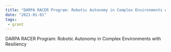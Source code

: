 ```yaml
---
title: "DARPA RACER Program: Robotic Autonomy in Complex Environments with Resiliency"
date: "2021-01-01"
tags:
 - grant
---
```


DARPA RACER Program: Robotic Autonomy in Complex Environments with Resiliency